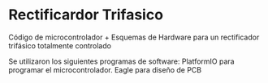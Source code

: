 # Rectificardor Trifasico
Código de microcontrolador + Esquemas de Hardware para un rectificador trifásico totalmente controlado

Se utilizaron los siguientes programas de software: PlatformIO para programar el microcontrolador. Eagle para diseño de PCB
